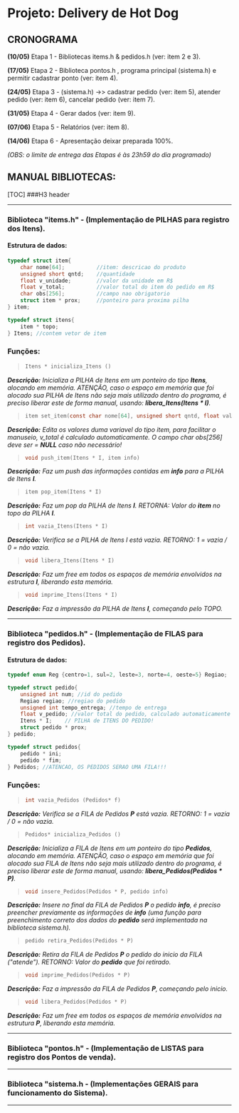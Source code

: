 # Projeto: Delivery de Hot Dog

## CRONOGRAMA
**(10/05)** Etapa 1 - Bibliotecas items.h & pedidos.h (ver: item 2 e 3).

**(17/05)** Etapa 2 - Biblioteca pontos.h , programa principal (sistema.h) e permitir cadastrar ponto (ver: item 4).

**(24/05)** Etapa 3 - (sistema.h) ->> cadastrar pedido (ver: item 5), atender pedido (ver: item 6), cancelar pedido (ver: item 7).

**(31/05)** Etapa 4 - Gerar dados (ver: item 9).

**(07/06)** Etapa 5 - Relatórios (ver: item 8).

**(14/06)** Etapa 6 - Apresentação deixar preparada 100%.

*(OBS: o limite de entrega das Etapas é às 23h59 do dia programado)*


## MANUAL BIBLIOTECAS:
[TOC]
###H3 header

--------------------------------------------------------------------------------------------------------------------

### Biblioteca "items.h"        -   (Implementação de PILHAS para registro dos Itens).
#### Estrutura de dados:
```c
typedef struct item{
    char nome[64];          //item: descricao do produto
    unsigned short qntd;    //quantidade
    float v_unidade;        //valor da unidade em R$
    float v_total;          //valor total do item do pedido em R$
    char obs[256];          //campo nao obrigatorio
    struct item * prox;     //ponteiro para proxima pilha
} item;

typedef struct itens{
    item * topo;
} Itens; //contem vetor de item
```


### Funções:
> ```c
>Itens * inicializa_Itens ()
>```
***Descrição:** Inicializa a PILHA de Itens em um ponteiro do tipo **Itens**, alocando em memória.
ATENÇÃO, caso o espaço em memória que foi alocado sua PILHA de Itens não seja mais utilizado dentro do programa, é preciso liberar este de forma manual, usando: **libera_Itens(Itens * I)**.*


> ```c
>item set_item(const char nome[64], unsigned short qntd, float valor_unidade, char obs[256])
>```
***Descrição:** Edita os valores duma variavel do tipo item, para facilitar o manuseio, v_total é calculado automaticamente.
O campo *char obs[256]* deve ser = **NULL** caso não necessário!*


> ```c
>void push_item(Itens * I, item info)
>```
***Descrição:** Faz um push das informações contidas em **info** para a PILHA de Itens **I**.*


> ```c
>item pop_item(Itens * I)
>```
***Descrição:** Faz um pop da PILHA de Itens **I**. RETORNA: Valor do **item** no topo da PILHA **I**.*


> ```c
>int vazia_Itens(Itens * I)
>```
***Descrição:** Verifica se a PILHA de Itens *I* está vazia. RETORNO: 1 = vazia / 0 = não vazia.*


> ```c
>void libera_Itens(Itens * I)
>```
***Descrição:** Faz um free em todos os espaços de memória envolvidos na estrutura **I**, liberando esta memória.*


> ```c
>void imprime_Itens(Itens * I)
>```
***Descrição:** Faz a impressão da PILHA de Itens **I**, começando pelo TOPO.*

--------------------------------------------------------------------------------------------------------------------

### Biblioteca "pedidos.h"      -   (Implementação de FILAS para registro dos Pedidos).
#### Estrutura de dados:
```c
typedef enum Reg {centro=1, sul=2, leste=3, norte=4, oeste=5} Regiao;

typedef struct pedido{
    unsigned int num; //id do pedido
    Regiao regiao; //regiao do pedido
    unsigned int tempo_entrega; //tempo de entrega
    float v_pedido; //valor total do pedido, calculado automaticamente pelo sistema
    Itens * I;    // PILHA de ITENS DO PEDIDO!
    struct pedido * prox;
} pedido;

typedef struct pedidos{
    pedido * ini;
    pedido * fim;
} Pedidos; //ATENCAO, OS PEDIDOS SERAO UMA FILA!!!
```


### Funções:
> ```c
>int vazia_Pedidos (Pedidos* f)
>```
***Descrição:** Verifica se a FILA de Pedidos **P** está vazia. RETORNO: 1 = vazia / 0 = não vazia.*


> ```c
>Pedidos* inicializa_Pedidos ()
>```
***Descrição:** Inicializa a FILA de Itens em um ponteiro do tipo **Pedidos**, alocando em memória.
ATENÇÃO, caso o espaço em memória que foi alocado sua FILA de Itens não seja mais utilizado dentro do programa, é preciso liberar este de forma manual, usando: **libera_Pedidos(Pedidos * P)**.*

> ```c
>void insere_Pedidos(Pedidos * P, pedido info)
>```
***Descrição:** Insere no final da FILA de Pedidos **P** o pedido **info**, é preciso preencher previamente as informações de **info** (uma função para preenchimento correto dos dados do **pedido** será implementada na biblioteca sistema.h).*

> ```c
>pedido retira_Pedidos(Pedidos * P)
>```
***Descrição:** Retira da FILA de Pedidos **P** o pedido do inicio da FILA ("atende"). RETORNO: Valor do **pedido** que foi retirado.*

> ```c
>void imprime_Pedidos(Pedidos * P)
>```
***Descrição:** Faz a impressão da FILA de Pedidos **P**, começando pelo inicio.*

> ```c
>void libera_Pedidos(Pedidos * P)
>```
***Descrição:** Faz um free em todos os espaços de memória envolvidos na estrutura **P**, liberando esta memória.*

--------------------------------------------------------------------------------------------------------------------

### Biblioteca "pontos.h"       -   (Implementação de LISTAS para registro dos Pontos de venda).

--------------------------------------------------------------------------------------------------------------------

### Biblioteca "sistema.h       -   (Implementações GERAIS para funcionamento do Sistema).

--------------------------------------------------------------------------------------------------------------------
